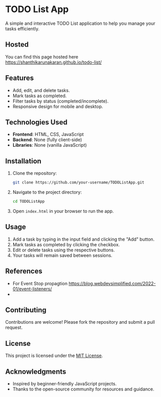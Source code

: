 # TODO List App

A simple and interactive TODO List application to help you manage your tasks efficiently.

## Hosted
You can find this page hosted here https://shanthikarunakaran.github.io/todo-list/

## Features

- Add, edit, and delete tasks.
- Mark tasks as completed.
- Filter tasks by status (completed/incomplete).
- Responsive design for mobile and desktop.

## Technologies Used

- **Frontend**: HTML, CSS, JavaScript
- **Backend**: None (fully client-side)
- **Libraries**: None (vanilla JavaScript)

## Installation

1. Clone the repository:
    ```bash
    git clone https://github.com/your-username/TODOListApp.git
    ```
2. Navigate to the project directory:
    ```bash
    cd TODOListApp
    ```
3. Open `index.html` in your browser to run the app.

## Usage

1. Add a task by typing in the input field and clicking the "Add" button.
2. Mark tasks as completed by clicking the checkbox.
3. Edit or delete tasks using the respective buttons.
4. Your tasks will remain saved between sessions.

## References

- For Event Stop propagtion https://blog.webdevsimplified.com/2022-01/event-listeners/
- 
## Contributing

Contributions are welcome! Please fork the repository and submit a pull request.

## License

This project is licensed under the [MIT License](LICENSE).

## Acknowledgments

- Inspired by beginner-friendly JavaScript projects.
- Thanks to the open-source community for resources and guidance.
